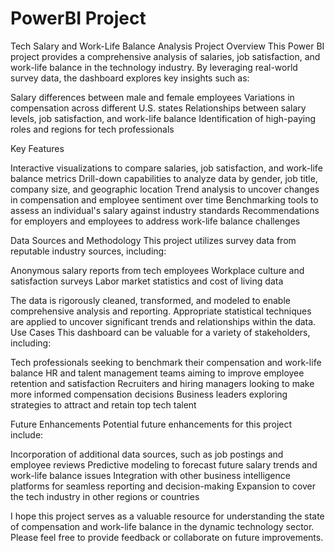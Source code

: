 # PowerBI Project
Tech Salary and Work-Life Balance Analysis
Project Overview
This Power BI project provides a comprehensive analysis of salaries, job satisfaction, and work-life balance in the technology industry. By leveraging real-world survey data, the dashboard explores key insights such as:

Salary differences between male and female employees
Variations in compensation across different U.S. states
Relationships between salary levels, job satisfaction, and work-life balance
Identification of high-paying roles and regions for tech professionals

Key Features

Interactive visualizations to compare salaries, job satisfaction, and work-life balance metrics
Drill-down capabilities to analyze data by gender, job title, company size, and geographic location
Trend analysis to uncover changes in compensation and employee sentiment over time
Benchmarking tools to assess an individual's salary against industry standards
Recommendations for employers and employees to address work-life balance challenges

Data Sources and Methodology
This project utilizes survey data from reputable industry sources, including:

Anonymous salary reports from tech employees
Workplace culture and satisfaction surveys
Labor market statistics and cost of living data

The data is rigorously cleaned, transformed, and modeled to enable comprehensive analysis and reporting. Appropriate statistical techniques are applied to uncover significant trends and relationships within the data.
Use Cases
This dashboard can be valuable for a variety of stakeholders, including:

Tech professionals seeking to benchmark their compensation and work-life balance
HR and talent management teams aiming to improve employee retention and satisfaction
Recruiters and hiring managers looking to make more informed compensation decisions
Business leaders exploring strategies to attract and retain top tech talent

Future Enhancements
Potential future enhancements for this project include:

Incorporation of additional data sources, such as job postings and employee reviews
Predictive modeling to forecast future salary trends and work-life balance issues
Integration with other business intelligence platforms for seamless reporting and decision-making
Expansion to cover the tech industry in other regions or countries

I hope this project serves as a valuable resource for understanding the state of compensation and work-life balance in the dynamic technology sector. Please feel free to provide feedback or collaborate on future improvements.
